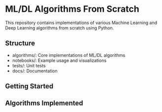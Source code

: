 # ML/DL Algorithms From Scratch

This repository contains implementations of various Machine Learning and Deep Learning algorithms from scratch using Python.

## Structure
- algorithms/: Core implementations of ML/DL algorithms
- notebooks/: Example usage and visualizations
- tests/: Unit tests
- docs/: Documentation

## Getting Started


## Algorithms Implemented

